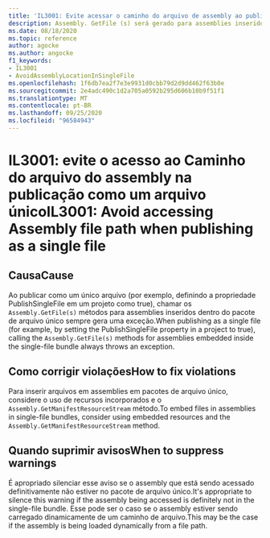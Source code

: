 ```yaml
---
title: 'IL3001: Evite acessar o caminho do arquivo de assembly ao publicar como um único arquivo (análise de código)'
description: Assembly. GetFile (s) será gerado para assemblies inseridos em um aplicativo de arquivo único
ms.date: 08/18/2020
ms.topic: reference
author: agocke
ms.author: angocke
f1_keywords:
- IL3001
- AvoidAssemblyLocationInSingleFile
ms.openlocfilehash: 1f6db7ea2f7e3e9931d0cbb79d2d9dd462f63b0e
ms.sourcegitcommit: 2e4adc490c1d2a705a0592b295d606b10b9f51f1
ms.translationtype: MT
ms.contentlocale: pt-BR
ms.lasthandoff: 09/25/2020
ms.locfileid: "96584943"
---
```

# <a name="il3001-avoid-accessing-assembly-file-path-when-publishing-as-a-single-file"></a><span data-ttu-id="a0fc5-103">IL3001: evite o acesso ao Caminho do arquivo do assembly na publicação como um arquivo único</span><span class="sxs-lookup"><span data-stu-id="a0fc5-103">IL3001: Avoid accessing Assembly file path when publishing as a single file</span></span>

## <a name="cause"></a><span data-ttu-id="a0fc5-104">Causa</span><span class="sxs-lookup"><span data-stu-id="a0fc5-104">Cause</span></span>

<span data-ttu-id="a0fc5-105">Ao publicar como um único arquivo (por exemplo, definindo a propriedade PublishSingleFile em um projeto como true), chamar os `Assembly.GetFile(s)` métodos para assemblies inseridos dentro do pacote de arquivo único sempre gera uma exceção.</span><span class="sxs-lookup"><span data-stu-id="a0fc5-105">When publishing as a single file (for example, by setting the PublishSingleFile property in a project to true), calling the `Assembly.GetFile(s)` methods for assemblies embedded inside the single-file bundle always throws an exception.</span></span>

## <a name="how-to-fix-violations"></a><span data-ttu-id="a0fc5-106">Como corrigir violações</span><span class="sxs-lookup"><span data-stu-id="a0fc5-106">How to fix violations</span></span>

<span data-ttu-id="a0fc5-107">Para inserir arquivos em assemblies em pacotes de arquivo único, considere o uso de recursos incorporados e o `Assembly.GetManifestResourceStream` método.</span><span class="sxs-lookup"><span data-stu-id="a0fc5-107">To embed files in assemblies in single-file bundles, consider using embedded resources and the `Assembly.GetManifestResourceStream` method.</span></span>

## <a name="when-to-suppress-warnings"></a><span data-ttu-id="a0fc5-108">Quando suprimir avisos</span><span class="sxs-lookup"><span data-stu-id="a0fc5-108">When to suppress warnings</span></span>

<span data-ttu-id="a0fc5-109">É apropriado silenciar esse aviso se o assembly que está sendo acessado definitivamente não estiver no pacote de arquivo único.</span><span class="sxs-lookup"><span data-stu-id="a0fc5-109">It's appropriate to silence this warning if the assembly being accessed is definitely not in the single-file bundle.</span></span> <span data-ttu-id="a0fc5-110">Esse pode ser o caso se o assembly estiver sendo carregado dinamicamente de um caminho de arquivo.</span><span class="sxs-lookup"><span data-stu-id="a0fc5-110">This may be the case if the assembly is being loaded dynamically from a file path.</span></span>
